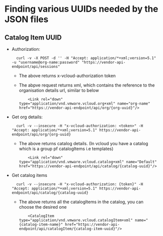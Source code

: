 # Finding various UUIDs needed by the JSON files

## Catalog Item UUID

* Authorization:

        curl -v -X POST -d '' -H "Accept: application/*+xml;version=5.1" -u "username@org-name:password" "https://vendor-api-endpoint/api/sessions"

  - The above returns x-vcloud-authorization token
  - The abpve request returns xml, which contains the reference to the organisation details url, similar to below

            <Link rel="down" type="application/vnd.vmware.vcloud.org+xml" name="org-name" href="https://vendor-api-endpoint/api/org/{org-uuid}"/>

* Get org details:

        curl -v --insecure -H "x-vcloud-authorization: <token>" -H "Accept: application/*+xml;version=5.1" https://vendor-api-endpoint/api/org/{org-uuid}

  - The above returns catalog details. (In vcloud you have a catalog which is a group pf catalogItems i.e templates)

            <Link rel="down" type="application/vnd.vmware.vcloud.catalog+xml" name="Default" href="https://vendor-api-endpoint/api/catalog/{catalog-uuid}"/>

* Get catalog items

        curl -v --insecure -H "x-vcloud-authorization: {token}" -H "Accept: application/*+xml;version=5.1" https://vendor-api-endpoint/api/catalog/{catalog-uuid}

  - The above returns all the catalogItems in the catalog, you can choose the desired one

            <CatalogItem type="application/vnd.vmware.vcloud.catalogItem+xml" name="{catalog-item-name}" href="https://vendor-api-endpoint/api/catalogItem/{catalog-item-uuid}"/>


